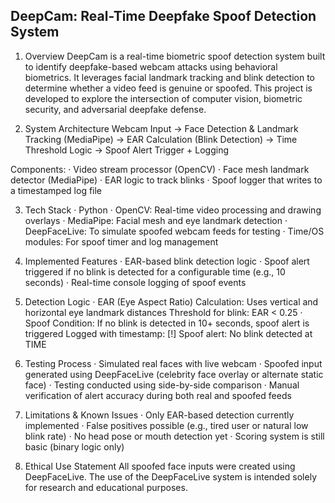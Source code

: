 ## DeepCam: Real-Time Deepfake Spoof Detection System

1. Overview
DeepCam is a real-time biometric spoof detection system built to identify deepfake-based webcam attacks using behavioral biometrics. It leverages facial landmark tracking and blink detection to determine whether a video feed is genuine or spoofed.
This project is developed to explore the intersection of computer vision, biometric security, and adversarial deepfake defense.

2. System Architecture
Webcam Input
→ Face Detection & Landmark Tracking (MediaPipe)
→ EAR Calculation (Blink Detection)
→ Time Threshold Logic
→ Spoof Alert Trigger + Logging

Components:
· Video stream processor (OpenCV)
· Face mesh landmark detector (MediaPipe)
· EAR logic to track blinks
· Spoof logger that writes to a timestamped log file

3. Tech Stack
· Python
· OpenCV: Real-time video processing and drawing overlays
· MediaPipe: Facial mesh and eye landmark detection
· DeepFaceLive: To simulate spoofed webcam feeds for testing
· Time/OS modules: For spoof timer and log management

4. Implemented Features
· EAR-based blink detection logic
· Spoof alert triggered if no blink is detected for a configurable time (e.g., 10 seconds)
· Real-time console logging of spoof events

5. Detection Logic
· EAR (Eye Aspect Ratio) Calculation:
   Uses vertical and horizontal eye landmark distances
   Threshold for blink: EAR < 0.25
· Spoof Condition:
  If no blink is detected in 10+ seconds, spoof alert is triggered
  Logged with timestamp: [!] Spoof alert: No blink detected at TIME

6. Testing Process
· Simulated real faces with live webcam
· Spoofed input generated using DeepFaceLive (celebrity face overlay or alternate static face)
· Testing conducted using side-by-side comparison
· Manual verification of alert accuracy during both real and spoofed feeds

7. Limitations & Known Issues
· Only EAR-based detection currently implemented
· False positives possible (e.g., tired user or natural low blink rate)
· No head pose or mouth detection yet
· Scoring system is still basic (binary logic only)

9. Ethical Use Statement
All spoofed face inputs were created using DeepFaceLive. The use of the DeepFaceLive system is intended solely for research and educational purposes. 


